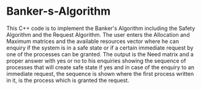 # Banker-s-Algorithm
This C++ code is to implement the Banker's Algorithm including the Safety Algorithm and the Request Algorithm.
The user enters the Allocation and Maximum matrices and the available resources vector
where he can enquiry if the system is in a safe state or
if a certain immediate request by one of the processes can be granted. 
The output is the Need matrix and a proper answer with yes or no to his enquiries showing the sequence of processes that will create safe state if yes and in case of the enquiry to an immediate request, the sequence is shown where the first process written in it, is the process which is granted the request.
